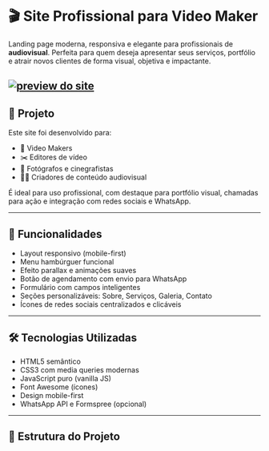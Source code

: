 # 🎬 Site Profissional para Video Maker

Landing page moderna, responsiva e elegante para profissionais de **audiovisual**. Perfeita para quem deseja apresentar seus serviços, portfólio e atrair novos clientes de forma visual, objetiva e impactante.

[![preview do site](https://taliglaev03.github.io/site-video-maker/)
](https://taliglaev03.github.io/site-video-maker/)
---

## 📌 Projeto

Este site foi desenvolvido para:

- 🎥 Video Makers
- ✂️ Editores de vídeo
- 📸 Fotógrafos e cinegrafistas
- 🧑‍💻 Criadores de conteúdo audiovisual

É ideal para uso profissional, com destaque para portfólio visual, chamadas para ação e integração com redes sociais e WhatsApp.

---

## 🚀 Funcionalidades

- Layout responsivo (mobile-first)
- Menu hambúrguer funcional
- Efeito parallax e animações suaves
- Botão de agendamento com envio para WhatsApp
- Formulário com campos inteligentes
- Seções personalizáveis: Sobre, Serviços, Galeria, Contato
- Ícones de redes sociais centralizados e clicáveis

---

## 🛠️ Tecnologias Utilizadas

- HTML5 semântico
- CSS3 com media queries modernas
- JavaScript puro (vanilla JS)
- Font Awesome (ícones)
- Design mobile-first
- WhatsApp API e Formspree (opcional)

---

## 📂 Estrutura do Projeto

